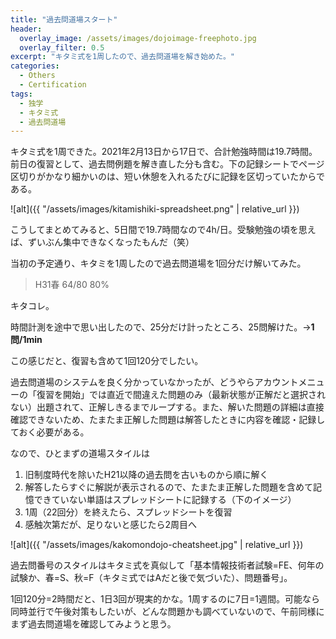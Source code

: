 ```yaml
---
title: "過去問道場スタート"
header:
  overlay_image: /assets/images/dojoimage-freephoto.jpg
  overlay_filter: 0.5
excerpt: "キタミ式を1周したので、過去問道場を解き始めた。"
categories:
  - Others
  - Certification
tags:
  - 独学
  - キタミ式
  - 過去問道場
---
```


キタミ式を1周できた。2021年2月13日から17日で、合計勉強時間は19.7時間。前日の復習として、過去問例題を解き直した分も含む。下の記録シートでページ区切りがかなり細かいのは、短い休憩を入れるたびに記録を区切っていたからである。

![alt]({{ "/assets/images/kitamishiki-spreadsheet.png" | relative_url }})

こうしてまとめてみると、5日間で19.7時間なので4h/日。受験勉強の頃を思えば、ずいぶん集中できなくなったもんだ（笑）

当初の予定通り、キタミを1周したので過去問道場を1回分だけ解いてみた。

>H31春 64/80 80%

キタコレ。

時間計測を途中で思い出したので、25分だけ計ったところ、25問解けた。→**1問/1min**

この感じだと、復習も含めて1回120分でしたい。

過去問道場のシステムを良く分かっていなかったが、どうやらアカウントメニューの「復習を開始」では直近で間違えた問題のみ（最新状態が正解だと選択されない）出題されて、正解しきるまでループする。また、解いた問題の詳細は直接確認できないため、たまたま正解した問題は解答したときに内容を確認・記録しておく必要がある。

なので、ひとまずの道場スタイルは

1. 旧制度時代を除いたH21以降の過去問を古いものから順に解く
1. 解答したらすぐに解説が表示されるので、たまたま正解した問題を含めて記憶できていない単語はスプレッドシートに記録する（下のイメージ）
1. 1周（22回分）を終えたら、スプレッドシートを復習
1. 感触次第だが、足りないと感じたら2周目へ

![alt]({{ "/assets/images/kakomondojo-cheatsheet.jpg" | relative_url }})

過去問番号のスタイルはキタミ式を真似して「基本情報技術者試験=FE、何年の試験か、春=S、秋=F（キタミ式ではAだと後で気づいた）、問題番号」。

1回120分=2時間だと、1日3回が現実的かな。1周するのに7日=1週間。可能なら同時並行で午後対策もしたいが、どんな問題かも調べていないので、午前同様にまず過去問道場を確認してみようと思う。
